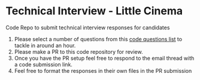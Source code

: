 # Technical Interview - Little Cinema

Code Repo to submit technical interview responses for candidates

1) Please select a number of questions from this [code questions list](https://docs.google.com/document/d/1YpLUE2SPPKssjaf-r0IRVpLoPj3cxBVs0DhsNPWaa9k/edit?usp=sharing) to tackle in around an hour. 
2) Please make a PR to this code repository for review. 
3) Once you have the PR setup feel free to respond to the email thread with a code submission link. 
4) Feel free to format the responses in their own files in the PR submission
